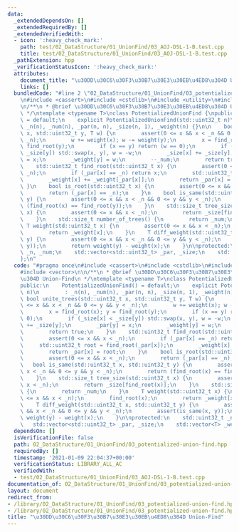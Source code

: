 ```yaml
---
data:
  _extendedDependsOn: []
  _extendedRequiredBy: []
  _extendedVerifiedWith:
  - icon: ':heavy_check_mark:'
    path: test/02_DataStructure/01_UnionFind/03_AOJ-DSL-1-B.test.cpp
    title: test/02_DataStructure/01_UnionFind/03_AOJ-DSL-1-B.test.cpp
  _pathExtension: hpp
  _verificationStatusIcon: ':heavy_check_mark:'
  attributes:
    document_title: "\u30DD\u30C6\u30F3\u30B7\u30E3\u30EB\u4ED8\u304D Union-Find"
    links: []
  bundledCode: "#line 2 \"02_DataStructure/01_UnionFind/03_potentialized-union-find.hpp\"\
    \n#include <cassert>\n#include <cstdlib>\n#include <utility>\n#include <vector>\n\
    \n/**\n * @brief \u30DD\u30C6\u30F3\u30B7\u30E3\u30EB\u4ED8\u304D Union-Find\n\
    \ */\ntemplate <typename T>\nclass PotentializedUnionFind {\npublic:\n    PotentializedUnionFind()\
    \ = default;\n    explicit PotentializedUnionFind(std::uint32_t n)\n        :\
    \ _n(n), _num(n), _par(n, n), _size(n, 1), _weight(n) {}\n\n    bool unite_trees(std::uint32_t\
    \ x, std::uint32_t y, T w) {\n        assert(0 <= x && x < _n && 0 <= y && y <\
    \ _n);\n        w += weight(x); w -= weight(y);\n        x = find_root(x); y =\
    \ find_root(y);\n        if (x == y) return (w == 0);\n        if (_size[x] <\
    \ _size[y]) std::swap(x, y), w = -w;\n        _size[x] += _size[y];\n        _par[y]\
    \ = x;\n        _weight[y] = w;\n        --_num;\n        return true;\n    }\n\
    \    std::uint32_t find_root(std::uint32_t x) {\n        assert(0 <= x && x <\
    \ _n);\n        if (_par[x] == _n) return x;\n        std::uint32_t root = find_root(_par[x]);\n\
    \        _weight[x] += _weight[_par[x]];\n        return _par[x] = root;\n   \
    \ }\n    bool is_root(std::uint32_t x) {\n        assert(0 <= x && x < _n);\n\
    \        return (_par[x] == _n);\n    }\n    bool is_same(std::uint32_t x, std::uint32_t\
    \ y) {\n        assert(0 <= x && x < _n && 0 <= y && y < _n);\n        return\
    \ (find_root(x) == find_root(y));\n    }\n    std::size_t tree_size(std::uint32_t\
    \ x) {\n        assert(0 <= x && x < _n);\n        return _size[find_root(x)];\n\
    \    }\n    std::size_t number_of_trees() {\n        return _num;\n    }\n   \
    \ T weight(std::uint32_t x) {\n        assert(0 <= x && x < _n);\n        find_root(x);\n\
    \        return _weight[x];\n    }\n    T diff_weight(std::uint32_t x, std::uint32_t\
    \ y) {\n        assert(0 <= x && x < _n && 0 <= y && y < _n);\n        assert(is_same(x,\
    \ y));\n        return weight(y) - weight(x);\n    }\n\nprotected:\n    std::uint32_t\
    \ _n, _num;\n    std::vector<std::uint32_t> _par, _size;\n    std::vector<T> _weight;\n\
    };\n"
  code: "#pragma once\n#include <cassert>\n#include <cstdlib>\n#include <utility>\n\
    #include <vector>\n\n/**\n * @brief \u30DD\u30C6\u30F3\u30B7\u30E3\u30EB\u4ED8\
    \u304D Union-Find\n */\ntemplate <typename T>\nclass PotentializedUnionFind {\n\
    public:\n    PotentializedUnionFind() = default;\n    explicit PotentializedUnionFind(std::uint32_t\
    \ n)\n        : _n(n), _num(n), _par(n, n), _size(n, 1), _weight(n) {}\n\n   \
    \ bool unite_trees(std::uint32_t x, std::uint32_t y, T w) {\n        assert(0\
    \ <= x && x < _n && 0 <= y && y < _n);\n        w += weight(x); w -= weight(y);\n\
    \        x = find_root(x); y = find_root(y);\n        if (x == y) return (w ==\
    \ 0);\n        if (_size[x] < _size[y]) std::swap(x, y), w = -w;\n        _size[x]\
    \ += _size[y];\n        _par[y] = x;\n        _weight[y] = w;\n        --_num;\n\
    \        return true;\n    }\n    std::uint32_t find_root(std::uint32_t x) {\n\
    \        assert(0 <= x && x < _n);\n        if (_par[x] == _n) return x;\n   \
    \     std::uint32_t root = find_root(_par[x]);\n        _weight[x] += _weight[_par[x]];\n\
    \        return _par[x] = root;\n    }\n    bool is_root(std::uint32_t x) {\n\
    \        assert(0 <= x && x < _n);\n        return (_par[x] == _n);\n    }\n \
    \   bool is_same(std::uint32_t x, std::uint32_t y) {\n        assert(0 <= x &&\
    \ x < _n && 0 <= y && y < _n);\n        return (find_root(x) == find_root(y));\n\
    \    }\n    std::size_t tree_size(std::uint32_t x) {\n        assert(0 <= x &&\
    \ x < _n);\n        return _size[find_root(x)];\n    }\n    std::size_t number_of_trees()\
    \ {\n        return _num;\n    }\n    T weight(std::uint32_t x) {\n        assert(0\
    \ <= x && x < _n);\n        find_root(x);\n        return _weight[x];\n    }\n\
    \    T diff_weight(std::uint32_t x, std::uint32_t y) {\n        assert(0 <= x\
    \ && x < _n && 0 <= y && y < _n);\n        assert(is_same(x, y));\n        return\
    \ weight(y) - weight(x);\n    }\n\nprotected:\n    std::uint32_t _n, _num;\n \
    \   std::vector<std::uint32_t> _par, _size;\n    std::vector<T> _weight;\n};"
  dependsOn: []
  isVerificationFile: false
  path: 02_DataStructure/01_UnionFind/03_potentialized-union-find.hpp
  requiredBy: []
  timestamp: '2021-01-09 22:04:37+00:00'
  verificationStatus: LIBRARY_ALL_AC
  verifiedWith:
  - test/02_DataStructure/01_UnionFind/03_AOJ-DSL-1-B.test.cpp
documentation_of: 02_DataStructure/01_UnionFind/03_potentialized-union-find.hpp
layout: document
redirect_from:
- /library/02_DataStructure/01_UnionFind/03_potentialized-union-find.hpp
- /library/02_DataStructure/01_UnionFind/03_potentialized-union-find.hpp.html
title: "\u30DD\u30C6\u30F3\u30B7\u30E3\u30EB\u4ED8\u304D Union-Find"
---
```

